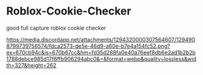 # Roblox-Cookie-Checker
good full capture roblox cookie checker

https://media.discordapp.net/attachments/1294320000307564607/1294908799739756574/fdca2573-de5e-46d9-a60e-b7e4a154fc52.png?ex=670cb94c&is=670b67cc&hm=fd35d288fa0e40a76eef8db6e2ad1b2b2b1788debce985d17f6ffb906294abc0&=&format=webp&quality=lossless&width=327&height=262
